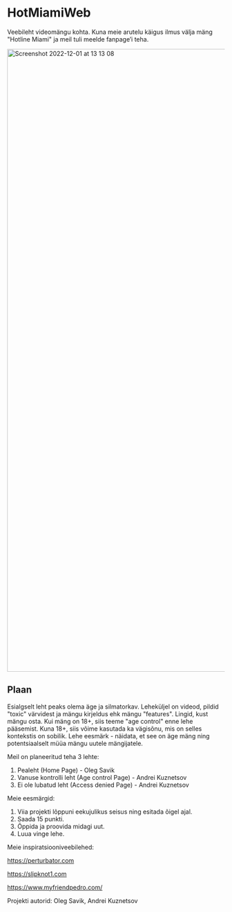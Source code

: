 # HotMiamiWeb

Veebileht videomängu kohta. Kuna meie arutelu käigus ilmus välja mäng "Hotline
Miami" ja meil tuli meelde fanpage’i teha.

<img width="1440" alt="Screenshot 2022-12-01 at 13 13 08" src="https://user-images.githubusercontent.com/89738691/205041266-97bd948d-30c6-4a6a-abeb-da4ba0a48008.png">


## Plaan
Esialgselt leht peaks olema äge ja silmatorkav. Leheküljel on videod, pildid "toxic"
värvidest ja mängu kirjeldus ehk mängu "features". Lingid, kust mängu osta.
Kui mäng on 18+, siis teeme "age control" enne lehe pääsemist. Kuna 18+, siis võime
kasutada ka vägisõnu, mis on selles kontekstis on sobilik.
Lehe eesmärk - näidata, et see on äge mäng ning potentsiaalselt müüa mängu
uutele mängijatele.

Meil on planeeritud teha 3 lehte:
1. Pealeht (Home Page) - Oleg Savik 
2. Vanuse kontrolli leht (Age control Page) - Andrei Kuznetsov
3. Ei ole lubatud leht (Access denied Page) - Andrei Kuznetsov

Meie eesmärgid:
1. Viia projekti lõppuni eekujulikus seisus ning esitada õigel ajal.
2. Saada 15 punkti.
3. Õppida ja proovida midagi uut.
4. Luua vinge lehe.

Meie inspiratsiooniveebilehed:

https://perturbator.com

https://slipknot1.com

https://www.myfriendpedro.com/


Projekti autorid: Oleg Savik, Andrei Kuznetsov

